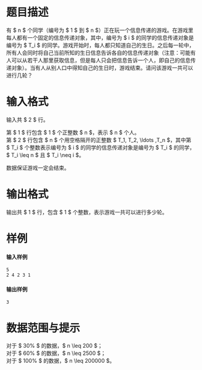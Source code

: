 
# 题目描述

有 $ n $ 个同学（编号为 $ 1 $ 到 $ n $）正在玩一个信息传递的游戏。在游戏里每人都有一个固定的信息传递对象，其中，编号为 $ i $ 的同学的信息传递对象是编号为 $ T_i $ 的同学。游戏开始时，每人都只知道自己的生日。之后每一轮中，所有人会同时将自己当前所知的生日信息告诉各自的信息传递对象（注意：可能有人可以从若干人那里获取信息，但是每人只会把信息告诉一个人，即自己的信息传递对象）。当有人从别人口中得知自己的生日时，游戏结束。请问该游戏一共可以进行几轮？

# 输入格式

输入共 $ 2 $ 行。

第 $ 1 $ 行包含 $ 1 $ 个正整数 $ n $，表示 $ n $ 个人。  
第 $ 2 $ 行包含 $ n $ 个用空格隔开的正整数 $ T_1, T_2, \ldots ,T_n $，其中第 $ T_i $ 个整数表示编号为 $ i $ 的同学的信息传递对象是编号为 $ T_i $ 的同学，$ T_i \leq n $ 且 $ T_i \neq i $。

数据保证游戏一定会结束。

# 输出格式

输出共 $ 1 $ 行，包含 $ 1 $ 个整数，表示游戏一共可以进行多少轮。

# 样例

#### 输入样例
```plain
5
2 4 2 3 1
```

#### 输出样例
```plain
3
```

# 数据范围与提示

对于 $ 30\% $ 的数据，$ n \leq 200 $；  
对于 $ 60\% $ 的数据，$ n \leq 2500 $；  
对于 $ 100\% $ 的数据，$ n \leq 200000 $。

